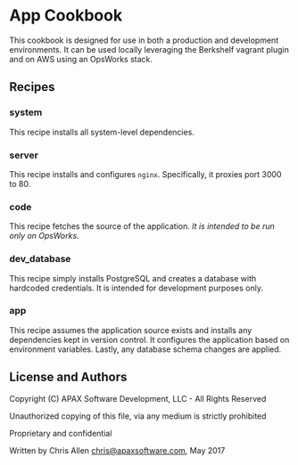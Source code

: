 # App Cookbook

This cookbook is designed for use in both a production and development environments.  It can be used locally leveraging the Berkshelf vagrant plugin and on AWS using an OpsWorks stack.

## Recipes

### system
This recipe installs all system-level dependencies.

### server
This recipe installs and configures `nginx`.  Specifically, it proxies port 3000 to 80.

### code
This recipe fetches the source of the application.  _It is intended to be run only on OpsWorks._

### dev_database
This recipe simply installs PostgreSQL and creates a database with hardcoded credentials.  It is intended for development purposes only.

### app
This recipe assumes the application source exists and installs any dependencies kept in version control. It configures the application based on environment variables.  Lastly, any database schema changes are applied.

## License and Authors
Copyright (C) APAX Software Development, LLC - All Rights Reserved

Unauthorized copying of this file, via any medium is strictly prohibited

Proprietary and confidential

Written by Chris Allen <chris@apaxsoftware.com>, May 2017